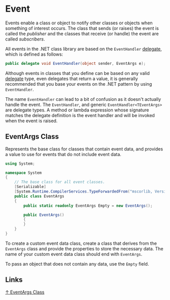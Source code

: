 # Event

Events enable a class or object to notify other classes or objects when something of interest occurs. The class that sends (or raises) the event is called the _publisher_ and the classes that receive (or handle) the event are called _subscribers_.

All events in the .NET class library are based on the `EventHandler` [delegate](delegate.md), which is defined as follows:

```csharp
public delegate void EventHandler(object sender, EventArgs e);
```

Although events in classes that you define can be based on any valid [delegate](delegate.md) type, even delegates that return a value, it is generally recommended that you base your events on the .NET pattern by using `EventHandler`.

The name `EventHandler` can lead to a bit of confusion as it doesn't actually handle the event. The `EventHandler`, and generic `EventHandler<TEventArgs>` are delegate types. A method or lambda expression whose signature matches the delegate definition is the event handler and will be invoked when the event is raised.

## EventArgs Class

Represents the base class for classes that contain event data, and provides a value to use for events that do not include event data.

```csharp
using System;

namespace System
{
    // The base class for all event classes.
    [Serializable]
    [System.Runtime.CompilerServices.TypeForwardedFrom("mscorlib, Version=4.0.0.0, Culture=neutral, PublicKeyToken=b77a5c561934e089")]
    public class EventArgs
    {
        public static readonly EventArgs Empty = new EventArgs();

        public EventArgs()
        {
        }
    }
}
```

To create a custom event data class, create a class that derives from the `EventArgs` class and provide the properties to store the necessary data. The name of your custom event data class should end with `EventArgs`.

To pass an object that does not contain any data, use the `Empty` field.

## Links

[↑ EventArgs Class](https://docs.microsoft.com/en-us/dotnet/api/system.eventargs)
